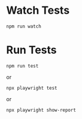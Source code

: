 # Watch Tests

``npm run watch``

# Run Tests

`npm run test`

or

`npx playwright test`

or

`npx playwright show-report`
